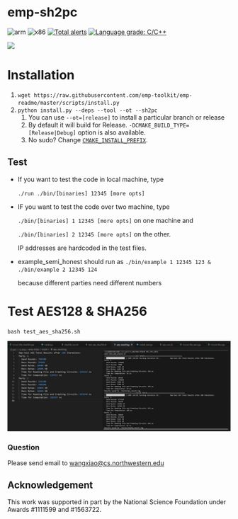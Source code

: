 # emp-sh2pc
![arm](https://github.com/emp-toolkit/emp-sh2pc/workflows/arm/badge.svg)
![x86](https://github.com/emp-toolkit/emp-sh2pc/workflows/x86/badge.svg)
[![Total alerts](https://img.shields.io/lgtm/alerts/g/emp-toolkit/emp-sh2pc.svg?logo=lgtm&logoWidth=18)](https://lgtm.com/projects/g/emp-toolkit/emp-sh2pc/alerts/)
[![Language grade: C/C++](https://img.shields.io/lgtm/grade/cpp/g/emp-toolkit/emp-sh2pc.svg?logo=lgtm&logoWidth=18)](https://lgtm.com/projects/g/emp-toolkit/emp-sh2pc/context:cpp)

<img src="https://raw.githubusercontent.com/emp-toolkit/emp-readme/master/art/logo-full.jpg" width=300px/>

# Installation
1. `wget https://raw.githubusercontent.com/emp-toolkit/emp-readme/master/scripts/install.py`
2. `python install.py --deps --tool --ot --sh2pc`
    1. You can use `--ot=[release]` to install a particular branch or release
    2. By default it will build for Release. `-DCMAKE_BUILD_TYPE=[Release|Debug]` option is also available.
    3. No sudo? Change [`CMAKE_INSTALL_PREFIX`](https://cmake.org/cmake/help/v2.8.8/cmake.html#variable%3aCMAKE_INSTALL_PREFIX).

## Test

* If you want to test the code in local machine, type

   `./run ./bin/[binaries] 12345 [more opts]`
* IF you want to test the code over two machine, type

  `./bin/[binaries] 1 12345 [more opts]` on one machine and 
  
  `./bin/[binaries] 2 12345 [more opts]` on the other.
  
  IP addresses are hardcoded in the test files.

* example_semi_honest should run as 
	`./bin/example 1 12345 123 & ./bin/example 2 12345 124`
	
	because different parties need different numbers

# Test AES128 & SHA256
`bash test_aes_sha256.sh`

![](https://raw.githubusercontent.com/Rainysponge/Figurebed/main/img/20250331164424.png)

### Question
Please send email to wangxiao@cs.northwestern.edu

## Acknowledgement
This work was supported in part by the National Science Foundation under Awards #1111599 and #1563722.

